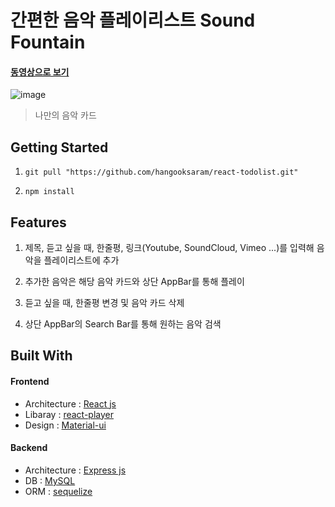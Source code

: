 # 간편한 음악 플레이리스트 Sound Fountain

#### [동영상으로 보기](https://www.youtube.com/watch?v=7g--Bltkx5Y)

![image](https://user-images.githubusercontent.com/55138387/109382538-5c583400-7924-11eb-9bd2-4c2d03a53a5a.png)

> 나만의 음악 카드

## Getting Started

1. `git pull "https://github.com/hangooksaram/react-todolist.git"`

2. `npm install`

## Features

1. 제목, 듣고 싶을 때, 한줄평, 링크(Youtube, SoundCloud, Vimeo ...)를 입력해 음악을 플레이리스트에 추가

2. 추가한 음악은 해당 음악 카드와 상단 AppBar를 통해 플레이

3. 듣고 싶을 때, 한줄평 변경 및 음악 카드 삭제

4. 상단 AppBar의 Search Bar를 통해 원하는 음악 검색

## Built With

#### Frontend
+ Architecture : [React js](https://ko.reactjs.org/)
+ Libaray : [react-player](https://www.npmjs.com/package/react-player)
+ Design : [Material-ui](https://material-ui.com/)

#### Backend
+ Architecture : [Express js](https://expressjs.com/)
+ DB : [MySQL](https://www.mysql.com/)
+ ORM : [sequelize](https://sequelize.org/)
